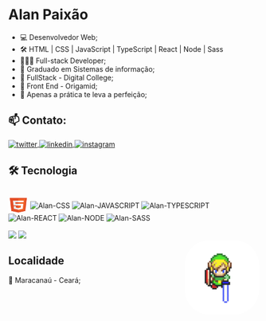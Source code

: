   # Alan Paixão

- 💻 Desenvolvedor Web;
- 🛠 HTML | CSS | JavaScript | TypeScript | React | Node | Sass
- 🧑🏾‍💻 Full-stack Developer;
- 📝 Graduado em Sistemas de informação;
- 🚀 FullStack - Digital College;
- 🚀 Front End - Origamid;
- 🧠 Apenas a prática te leva a perfeição;


## 📫 Contato:

 <div> 
  <p align="left">
<a href="https://twitter.com/alanopaixao" target="_blank">
  <img align="center" src="https://img.shields.io/badge/Twitter-1DA1F2?style=for-the-badge&logo=twitter&logoColor=white" alt="twitter"/>  
</a>
<a href="https://www.linkedin.com/in/alanpaixao/" target="_blank">
  <img align="center" src="https://img.shields.io/badge/LinkedIn-0077B5?style=for-the-badge&logo=linkedin&logoColor=white" alt="linkedin"/>
</a>
<a href="https://www.instagram.com/alanopaixao/" target="_blank">
 <img align="center" src="https://img.shields.io/badge/Instagram-E4405F?style=for-the-badge&logo=instagram&logoColor=white" alt="instagram"/>
</a>
</p> 
 </div>
 

## 🛠 Tecnologia

<div style="display: inline_block"><br>
  <img align="center" alt="Alan-HTML" height="30" width="40" src="https://raw.githubusercontent.com/devicons/devicon/master/icons/html5/html5-original.svg">
  <img align="center" alt="Alan-CSS" height="30" width="40" src="https://cdn.jsdelivr.net/gh/devicons/devicon/icons/css3/css3-original.svg">
  <img align="center" alt="Alan-JAVASCRIPT" height="30" width="40" src="https://cdn.jsdelivr.net/gh/devicons/devicon/icons/javascript/javascript-original.svg">
  <img align="center" alt="Alan-TYPESCRIPT" height="30" width="40" src="https://cdn.jsdelivr.net/gh/devicons/devicon/icons/typescript/typescript-original.svg">
  <img align="center" alt="Alan-REACT" height="30" width="40" src="https://cdn.jsdelivr.net/gh/devicons/devicon/icons/react/react-original.svg">
  <img align="center" alt="Alan-NODE" height="30" width="40" src="https://cdn.jsdelivr.net/gh/devicons/devicon/icons/nodejs/nodejs-original.svg">
  <img align="center" alt="Alan-SASS" height="30" width="40" src="https://cdn.jsdelivr.net/gh/devicons/devicon/icons/sass/sass-original.svg">
</div>
<br/>
<div>

  <img height="160em" src="https://github-readme-stats.vercel.app/api?username=alanopaixao&show_icons=true&theme=dark&include_all_commits=true&count_private=true"/>
  <img height="160em" src="https://github-readme-stats.vercel.app/api/top-langs/?username=alanopaixao&layout=compact&langs_count=4&theme=dark"/>
</div>

  <img align="right" alt="gif" height="150" style="border-radius:50px;" src="https://raw.githubusercontent.com/AlanoPaixao/alanopaixao/main/zelda.gif">

## Localidade

🏡 Maracanaú - Ceará;


